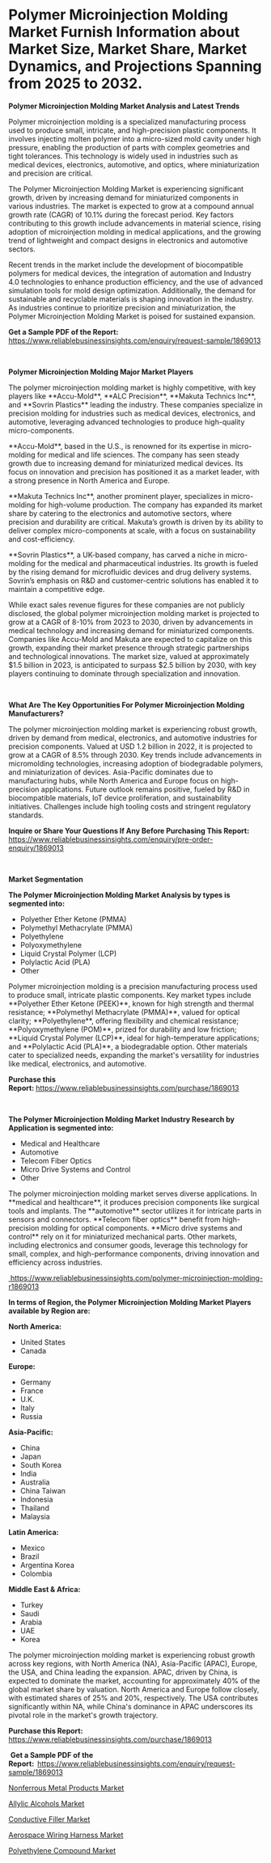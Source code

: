 <p><h1>Polymer Microinjection Molding Market Furnish Information about Market Size, Market Share, Market Dynamics, and Projections Spanning from 2025 to 2032.</h1></p><p><strong>Polymer Microinjection Molding Market Analysis and Latest Trends</strong></p>
<p><p>Polymer microinjection molding is a specialized manufacturing process used to produce small, intricate, and high-precision plastic components. It involves injecting molten polymer into a micro-sized mold cavity under high pressure, enabling the production of parts with complex geometries and tight tolerances. This technology is widely used in industries such as medical devices, electronics, automotive, and optics, where miniaturization and precision are critical.</p><p>The Polymer Microinjection Molding Market is experiencing significant growth, driven by increasing demand for miniaturized components in various industries. The market is expected to grow at a compound annual growth rate (CAGR) of 10.1% during the forecast period. Key factors contributing to this growth include advancements in material science, rising adoption of microinjection molding in medical applications, and the growing trend of lightweight and compact designs in electronics and automotive sectors.</p><p>Recent trends in the market include the development of biocompatible polymers for medical devices, the integration of automation and Industry 4.0 technologies to enhance production efficiency, and the use of advanced simulation tools for mold design optimization. Additionally, the demand for sustainable and recyclable materials is shaping innovation in the industry. As industries continue to prioritize precision and miniaturization, the Polymer Microinjection Molding Market is poised for sustained expansion.</p></p>
<p><strong>Get a Sample PDF of the Report:&nbsp;</strong> <a href="https://www.reliablebusinessinsights.com/enquiry/request-sample/1869013?utm_campaign=57&utm_medium=2&utm_source=Github&utm_content=ia&utm_term=25012025&utm_id=polymer-microinjection-molding">https://www.reliablebusinessinsights.com/enquiry/request-sample/1869013</a></p>
<p>&nbsp;</p>
<p><strong>Polymer Microinjection Molding Major Market Players</strong></p>
<p><p>The polymer microinjection molding market is highly competitive, with key players like **Accu-Mold**, **ALC Precision**, **Makuta Technics Inc**, and **Sovrin Plastics** leading the industry. These companies specialize in precision molding for industries such as medical devices, electronics, and automotive, leveraging advanced technologies to produce high-quality micro-components.</p><p>**Accu-Mold**, based in the U.S., is renowned for its expertise in micro-molding for medical and life sciences. The company has seen steady growth due to increasing demand for miniaturized medical devices. Its focus on innovation and precision has positioned it as a market leader, with a strong presence in North America and Europe.</p><p>**Makuta Technics Inc**, another prominent player, specializes in micro-molding for high-volume production. The company has expanded its market share by catering to the electronics and automotive sectors, where precision and durability are critical. Makuta’s growth is driven by its ability to deliver complex micro-components at scale, with a focus on sustainability and cost-efficiency.</p><p>**Sovrin Plastics**, a UK-based company, has carved a niche in micro-molding for the medical and pharmaceutical industries. Its growth is fueled by the rising demand for microfluidic devices and drug delivery systems. Sovrin’s emphasis on R&D and customer-centric solutions has enabled it to maintain a competitive edge.</p><p>While exact sales revenue figures for these companies are not publicly disclosed, the global polymer microinjection molding market is projected to grow at a CAGR of 8-10% from 2023 to 2030, driven by advancements in medical technology and increasing demand for miniaturized components. Companies like Accu-Mold and Makuta are expected to capitalize on this growth, expanding their market presence through strategic partnerships and technological innovations. The market size, valued at approximately $1.5 billion in 2023, is anticipated to surpass $2.5 billion by 2030, with key players continuing to dominate through specialization and innovation.</p></p>
<p>&nbsp;</p>
<p><strong>What Are The Key Opportunities For Polymer Microinjection Molding Manufacturers?</strong></p>
<p><p>The polymer microinjection molding market is experiencing robust growth, driven by demand from medical, electronics, and automotive industries for precision components. Valued at USD 1.2 billion in 2022, it is projected to grow at a CAGR of 8.5% through 2030. Key trends include advancements in micromolding technologies, increasing adoption of biodegradable polymers, and miniaturization of devices. Asia-Pacific dominates due to manufacturing hubs, while North America and Europe focus on high-precision applications. Future outlook remains positive, fueled by R&D in biocompatible materials, IoT device proliferation, and sustainability initiatives. Challenges include high tooling costs and stringent regulatory standards.</p></p>
<p><strong>Inquire or Share Your Questions If Any Before Purchasing This Report:</strong> <a href="https://www.reliablebusinessinsights.com/enquiry/pre-order-enquiry/1869013?utm_campaign=57&utm_medium=2&utm_source=Github&utm_content=ia&utm_term=25012025&utm_id=polymer-microinjection-molding">https://www.reliablebusinessinsights.com/enquiry/pre-order-enquiry/1869013</a></p>
<p>&nbsp;</p>
<p><strong>Market Segmentation</strong></p>
<p><strong>The Polymer Microinjection Molding Market Analysis by types is segmented into:</strong></p>
<p><ul><li>Polyether Ether Ketone (PMMA)</li><li>Polymethyl Methacrylate (PMMA)</li><li>Polyethylene</li><li>Polyoxymethylene</li><li>Liquid Crystal Polymer (LCP)</li><li>Polylactic Acid (PLA)</li><li>Other</li></ul></p>
<p><p>Polymer microinjection molding is a precision manufacturing process used to produce small, intricate plastic components. Key market types include **Polyether Ether Ketone (PEEK)**, known for high strength and thermal resistance; **Polymethyl Methacrylate (PMMA)**, valued for optical clarity; **Polyethylene**, offering flexibility and chemical resistance; **Polyoxymethylene (POM)**, prized for durability and low friction; **Liquid Crystal Polymer (LCP)**, ideal for high-temperature applications; and **Polylactic Acid (PLA)**, a biodegradable option. Other materials cater to specialized needs, expanding the market's versatility for industries like medical, electronics, and automotive.</p></p>
<p><strong>Purchase this Report:&nbsp;</strong><a href="https://www.reliablebusinessinsights.com/purchase/1869013?utm_campaign=57&utm_medium=2&utm_source=Github&utm_content=ia&utm_term=25012025&utm_id=polymer-microinjection-molding">https://www.reliablebusinessinsights.com/purchase/1869013</a></p>
<p>&nbsp;</p>
<p><strong>The Polymer Microinjection Molding Market Industry Research by Application is segmented into:</strong></p>
<p><ul><li>Medical and Healthcare</li><li>Automotive</li><li>Telecom Fiber Optics</li><li>Micro Drive Systems and Control</li><li>Other</li></ul></p>
<p><p>The polymer microinjection molding market serves diverse applications. In **medical and healthcare**, it produces precision components like surgical tools and implants. The **automotive** sector utilizes it for intricate parts in sensors and connectors. **Telecom fiber optics** benefit from high-precision molding for optical components. **Micro drive systems and control** rely on it for miniaturized mechanical parts. Other markets, including electronics and consumer goods, leverage this technology for small, complex, and high-performance components, driving innovation and efficiency across industries.</p></p>
<p><a href="https://www.reliablebusinessinsights.com/polymer-microinjection-molding-r1869013?utm_campaign=57&utm_medium=2&utm_source=Github&utm_content=ia&utm_term=25012025&utm_id=polymer-microinjection-molding">&nbsp;https://www.reliablebusinessinsights.com/polymer-microinjection-molding-r1869013</a></p>
<p><strong>In terms of Region, the Polymer Microinjection Molding Market Players available by Region are:</strong></p>
<p>
    <p> <strong> North America: </strong>
        <ul>
            <li>United States</li>
            <li>Canada</li>
        </ul>
        </p> 
    <p> <strong> Europe: </strong>
        <ul>
            <li>Germany</li>
            <li>France</li>
            <li>U.K.</li>
            <li>Italy</li>
            <li>Russia</li>
        </ul>
        </p> 
    <p> <strong> Asia-Pacific: </strong>
        <ul>
            <li>China</li>
            <li>Japan</li>
            <li>South Korea</li>
            <li>India</li>
            <li>Australia</li>
            <li>China Taiwan</li>
            <li>Indonesia</li>
            <li>Thailand</li>
            <li>Malaysia</li>
        </ul>
        </p> 
    <p> <strong> Latin America: </strong>
        <ul>
            <li>Mexico</li>
            <li>Brazil</li>
            <li>Argentina Korea</li>
            <li>Colombia</li>
        </ul>
        </p> 
    <p> <strong> Middle East & Africa: </strong>
        <ul>
            <li>Turkey</li>
            <li>Saudi</li>
            <li>Arabia</li>
            <li>UAE</li>
            <li>Korea</li>
        </ul>
    </p>
    </p>
<p><p>The polymer microinjection molding market is experiencing robust growth across key regions, with North America (NA), Asia-Pacific (APAC), Europe, the USA, and China leading the expansion. APAC, driven by China, is expected to dominate the market, accounting for approximately 40% of the global market share by valuation. North America and Europe follow closely, with estimated shares of 25% and 20%, respectively. The USA contributes significantly within NA, while China's dominance in APAC underscores its pivotal role in the market's growth trajectory.</p></p>
<p><strong>Purchase this Report: </strong><a href="https://www.reliablebusinessinsights.com/purchase/1869013?utm_campaign=57&utm_medium=2&utm_source=Github&utm_content=ia&utm_term=25012025&utm_id=polymer-microinjection-molding">https://www.reliablebusinessinsights.com/purchase/1869013</a></p>
<p>&nbsp;<strong>Get a Sample PDF of the Report:&nbsp;&nbsp;</strong><a href="https://www.reliablebusinessinsights.com/enquiry/request-sample/1869013?utm_campaign=57&utm_medium=2&utm_source=Github&utm_content=ia&utm_term=25012025&utm_id=polymer-microinjection-molding">https://www.reliablebusinessinsights.com/enquiry/request-sample/1869013</a></p>
<p><strong></strong></p>
<p><p><a href="https://github.com/redwaymarilynn63/Market-Research-Report-List-1/blob/main/nonferrous-metal-products-market.md?utm_campaign=57&utm_medium=2&utm_source=Github&utm_content=ia&utm_term=25012025&utm_id=polymer-microinjection-molding">Nonferrous Metal Products Market</a></p><p><a href="https://github.com/ccreola81/Market-Research-Report-List-1/blob/main/allylic-alcohols-market.md?utm_campaign=57&utm_medium=2&utm_source=Github&utm_content=ia&utm_term=25012025&utm_id=polymer-microinjection-molding">Allylic Alcohols Market</a></p><p><a href="https://github.com/ajconndra/Market-Research-Report-List-1/blob/main/conductive-filler-market.md?utm_campaign=57&utm_medium=2&utm_source=Github&utm_content=ia&utm_term=25012025&utm_id=polymer-microinjection-molding">Conductive Filler Market</a></p><p><a href="https://github.com/ravenecashe/Market-Research-Report-List-1/blob/main/aerospace-wiring-harness-market.md?utm_campaign=57&utm_medium=2&utm_source=Github&utm_content=ia&utm_term=25012025&utm_id=polymer-microinjection-molding">Aerospace Wiring Harness Market</a></p><p><a href="https://github.com/rahebeinum/Market-Research-Report-List-1/blob/main/polyethylene-compound-market.md?utm_campaign=57&utm_medium=2&utm_source=Github&utm_content=ia&utm_term=25012025&utm_id=polymer-microinjection-molding">Polyethylene Compound Market</a></p></p>